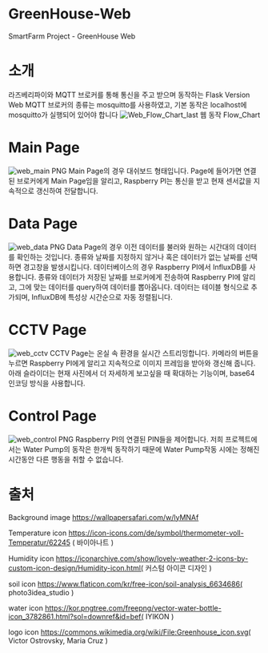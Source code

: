 # GreenHouse-Web
SmartFarm Project - GreenHouse Web 




# 소개
라즈베리파이와 MQTT 브로커를 통해 통신을 주고 받으며 동작하는 Flask Version Web
MQTT 브로커의 종류는 mosquitto를 사용하였고, 기본 동작은 localhost에 mosquitto가 실행되어 있어야 합니다
![Web_Flow_Chart_last](https://user-images.githubusercontent.com/98437996/209534132-b7ae149a-7d45-4230-9aa5-c842673c0d1d.png)
웹 동작 Flow_Chart




# Main Page
![web_main PNG](https://user-images.githubusercontent.com/98437996/209532758-ffef712f-f126-475f-b37f-b5f529ed2d20.png)
Main Page의 경우 대쉬보드 형태입니다.
Page에 들어가면 연결된 브로커에게 Main Page임을 알리고, Raspberry PI는 통신을 받고
현재 센서값을 지속적으로 갱신하여 전달합니다.




# Data Page
![web_data PNG](https://user-images.githubusercontent.com/98437996/209532920-4274805c-7e4c-4420-9472-ebf0ecdd567a.png)
Data Page의 경우 이전 데이터를 불러와 원하는 시간대의 데이터를 확인하는 것입니다.
종류와 날짜를 지정하지 않거나 혹은 데이터가 없는 날짜를 선택하면 경고창을 발생시킵니다.
데이터베이스의 경우 Raspberry PI에서 InfluxDB를 사용합니다.
종류와 데이터가 저장된 날짜를 브로커에게 전송하여 Raspberry PI에 알리고, 그에 맞는 데이터를
query하여 데이터를 뽑아옵니다.
데이터는 테이블 형식으로 추가되며, InfluxDB에 특성상 시간순으로 자동 정렬됩니다.




# CCTV Page
![web_cctv](https://user-images.githubusercontent.com/98437996/209533388-a63c8978-b4df-4194-ab7b-027f99580540.png)
CCTV Page는 온실 속 환경을 실시간 스트리밍합니다.
카메라의 버튼을 누르면 Raspberry PI에게 알리고 지속적으로 이미지 프레임을 받아와 갱신해 줍니다.
아래 슬라이더는 현재 사진에서 더 자세하게 보고싶을 때 확대하는 기능이며, base64 인코딩 방식을 사용합니다.




# Control Page
![web_control PNG](https://user-images.githubusercontent.com/98437996/209533732-0dd8cb43-4d39-41da-8b70-93bfb0c6c74b.png)
Raspberry PI의 연결된 PIN들을 제어합니다.
저희 프로젝트에서는 Water Pump의 동작은 한개씩 동작하기 때문에 Water Pump작동 시에는 정해진 시간동안 다른 행동을
취할 수 없습니다.




# 출처
Background image
https://wallpapersafari.com/w/lyMNAf

Temperature icon
https://icon-icons.com/de/symbol/thermometer-voll-Temperatur/62245 ( 바이아나트 )

Humidity icon
https://iconarchive.com/show/lovely-weather-2-icons-by-custom-icon-design/Humidity-icon.html( 커스텀 아이콘 디자인 )

soil icon
https://www.flaticon.com/kr/free-icon/soil-analysis_6634686( photo3idea_studio )

water icon
https://kor.pngtree.com/freepng/vector-water-bottle-icon_3782861.html?sol=downref&id=bef( IYIKON )

logo icon
https://commons.wikimedia.org/wiki/File:Greenhouse_icon.svg( Victor Ostrovsky, Maria Cruz )
